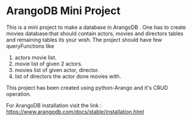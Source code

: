 # ArangoDB Mini Project

This is a mini project to make a database in ArangoDB .
One has to create movies database:that should contain actors, movies and directors tables and remaining tables its your wish.
The project should have few queryFunctions  like 
1. actors movie list.
2. movie list of given 2 actors.
3. movies list of given actor, director.
4. list of directors the actor done movies with.

This project has been created using python-Arango and it's CRUD operation.

For ArangoDB installation visit the link :
https://www.arangodb.com/docs/stable/installation.html